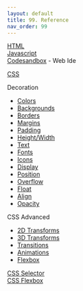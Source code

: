 ```yaml
---
layout: default
title: 99. Reference
nav_order: 99
---
```

[HTML](https://www.w3schools.com/tags/default.asp)  
[Javascript](https://www.w3schools.com/js/default.asp)  
[Codesandbox](https://codesandbox.io/) - Web Ide    


[CSS](https://www.w3schools.com/css/css_syntax.asp)  

Decoration
- [Colors](https://www.w3schools.com/css/css_colors.asp)
- [Backgrounds](https://www.w3schools.com/css/css_background.asp)
- [Borders](https://www.w3schools.com/css/css_border.asp)
- [Margins](https://www.w3schools.com/css/css_margin.asp)
- [Padding](https://www.w3schools.com/css/css_padding.asp)
- [Height/Width](https://www.w3schools.com/css/css_dimension.asp)
- [Text](https://www.w3schools.com/css/css_text.asp)
- [Fonts](https://www.w3schools.com/css/css_font.asp)
- [Icons](https://www.w3schools.com/css/css_icons.asp)
- [Display](https://www.w3schools.com/css/css_display_visibility.asp)
- [Position](https://www.w3schools.com/css/css_positioning.asp)
- [Overflow](https://www.w3schools.com/css/css_overflow.asp)
- [Float](https://www.w3schools.com/css/css_float.asp)
- [Align](https://www.w3schools.com/css/css_align.asp)
- [Opacity](https://www.w3schools.com/css/css_image_transparency.asp)  

CSS Advanced
- [2D Transforms](https://www.w3schools.com/css/css3_2dtransforms.asp)
- [3D Transforms](https://www.w3schools.com/css/css3_3dtransforms.asp)
- [Transitions](https://www.w3schools.com/css/css3_transitions.asp)
- [Animations](https://www.w3schools.com/css/css3_animations.asp)
- [Flexbox](https://www.w3schools.com/css/css3_flexbox.asp)  

[CSS Selector](https://flukeout.github.io/)  
[CSS Flexbox](https://flexboxfroggy.com/#ko)
